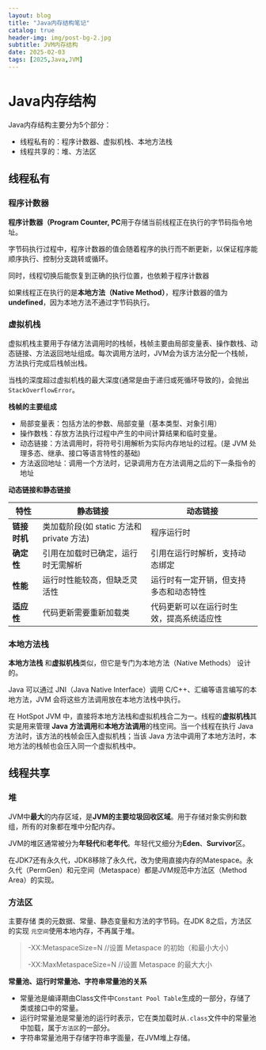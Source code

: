 ```yaml
---
layout: blog
title: "Java内存结构笔记"
catalog: true
header-img: img/post-bg-2.jpg
subtitle: JVM内存结构
date: 2025-02-03
tags: [2025,Java,JVM]
---
```


# Java内存结构
Java内存结构主要分为5个部分：
+ 线程私有的：程序计数器、虚拟机栈、本地方法栈
+ 线程共享的：堆、方法区

## 线程私有

### 程序计数器
**程序计数器（Program Counter, PC**用于存储当前线程正在执行的字节码指令地址。

字节码执行过程中，程序计数器的值会随着程序的执行而不断更新，以保证程序能顺序执行、控制分支跳转或循环。

同时，线程切换后能恢复到正确的执行位置，也依赖于程序计数器

如果线程正在执行的是**本地方法（Native Method）**，程序计数器的值为**undefined**，因为本地方法不通过字节码执行。

### 虚拟机栈
虚拟机栈主要用于存储方法调用时的栈帧，栈帧主要由局部变量表、操作数栈、动态链接、方法返回地址组成。每次调用方法时，JVM会为该方法分配一个栈帧，方法执行完成后栈帧出栈。

当栈的深度超过虚拟机栈的最大深度(通常是由于递归或死循环导致的)，会抛出`StackOverflowError`。

**栈帧的主要组成**
+ 局部变量表：包括方法的参数、局部变量（基本类型、对象引用）
+ 操作数栈：存放方法执行过程中产生的中间计算结果和临时变量。
+ 动态链接：方法调用时，将符号引用解析为实际内存地址的过程。(是 JVM 处理多态、继承、接口等语言特性的基础)
+ 方法返回地址：调用一个方法时，记录调用方在方法调用之后的下一条指令的地址

**动态链接和静态链接**

| 特性           | 静态链接                      | 动态链接                      |
| -------------- | --------------------------------------------- | --------------------------------- |
| **链接时机**   | 类加载阶段(如 static 方法和 private 方法)                 | 程序运行时                                            |
| **确定性**     | 引用在加载时已确定，运行时无需解析                     | 引用在运行时解析，支持动态绑定                                 |
| **性能**       | 运行时性能较高，但缺乏灵活性                  | 运行时有一定开销，但支持多态和动态特性                                   |
| **适应性**     | 代码更新需要重新加载类                      | 代码更新可以在运行时生效，提高系统适应性                                 |

### 本地方法栈
**本地方法栈** 和**虚拟机栈**类似，但它是专门为本地方法（Native Methods） 设计的。

Java 可以通过 JNI（Java Native Interface）调用 C/C++、汇编等语言编写的本地方法，JVM 会将这些方法调用放在本地方法栈中执行。

在 HotSpot JVM 中，直接将本地方法栈和虚拟机栈合二为一。线程的**虚拟机栈**其实是用来管理 **Java 方法调用**和**本地方法调用**的栈空间。当一个线程在执行 Java 方法时，该方法的栈帧会压入虚拟机栈；当该 Java 方法中调用了本地方法时，本地方法的栈帧也会压入同一个虚拟机栈中。

## 线程共享

### 堆
JVM中**最大**的内存区域，是**JVM的主要垃圾回收区域**。用于存储对象实例和数组，所有的对象都在堆中分配内存。

JVM的堆区通常被分为**年轻代**和**老年代**。年轻代又细分为**Eden**、**Survivor**区。

在JDK7还有永久代，JDK8移除了永久代，改为使用直接内存的Matespace。永久代（PermGen）和元空间（Metaspace）都是JVM规范中方法区（Method Area）的实现。

### 方法区
主要存储 类的元数据、常量、静态变量和方法的字节码。在JDK 8之后，方法区的实现 `元空间`使用本地内存，不再属于堆。

> -XX:MetaspaceSize=N //设置 Metaspace 的初始（和最小大小）
>
> -XX:MaxMetaspaceSize=N //设置 Metaspace 的最大大小

**常量池、运行时常量池、字符串常量池的关系**

+ 常量池是编译期由Class文件中`Constant Pool Table`生成的一部分，存储了类或接口中的常量。
+ 运行时常量池是常量池的运行时表示，它在类加载时从`.class`文件中的常量池中加载，属于`方法区`的一部分。
+ 字符串常量池用于存储字符串字面量，在JVM堆上存储。